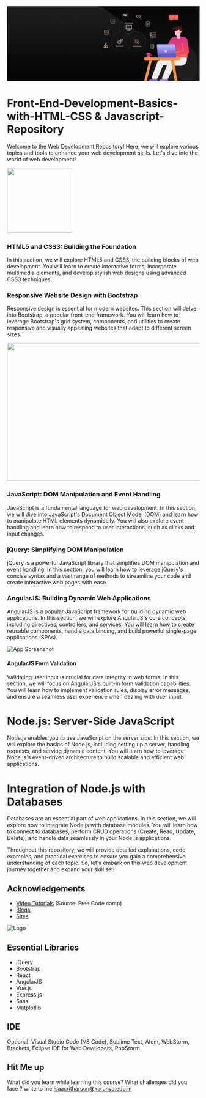 <img src="https://raw.githubusercontent.com/ISAACRITHARSON/Web-Development-Basics-for-SaaS-SaaP/main/background.png" />

# Front-End-Development-Basics-with-HTML-CSS & Javascript-Repository
Welcome to the Web Development Repository! Here, we will explore various topics and tools to enhance your web development skills. Let's dive into the world of web development!

<img src="https://user-images.githubusercontent.com/74038190/238200426-29fd6286-4e7b-4d6c-818f-c4765d5e39a9.gif" height="170" width="170"/>

### HTML5 and CSS3: Building the Foundation
In this section, we will explore HTML5 and CSS3, the building blocks of web development. You will learn to create interactive forms, incorporate multimedia elements, and develop stylish web designs using advanced CSS3 techniques.

### Responsive Website Design with Bootstrap
Responsive design is essential for modern websites. This section will delve into Bootstrap, a popular front-end framework. You will learn how to leverage Bootstrap's grid system, components, and utilities to create responsive and visually appealing websites that adapt to different screen sizes.

<img src="https://user-images.githubusercontent.com/74038190/219923823-bf1ce878-c6b8-4faa-be07-93e6b1006521.gif" height="360" width="680"/>

### JavaScript: DOM Manipulation and Event Handling
JavaScript is a fundamental language for web development. In this section, we will dive into JavaScript's Document Object Model (DOM) and learn how to manipulate HTML elements dynamically. You will also explore event handling and learn how to respond to user interactions, such as clicks and input changes.

### jQuery: Simplifying DOM Manipulation
jQuery is a powerful JavaScript library that simplifies DOM manipulation and event handling. In this section, you will learn how to leverage jQuery's concise syntax and a vast range of methods to streamline your code and create interactive web pages with ease.

### AngularJS: Building Dynamic Web Applications
AngularJS is a popular JavaScript framework for building dynamic web applications. In this section, we will explore AngularJS's core concepts, including directives, controllers, and services. You will learn how to create reusable components, handle data binding, and build powerful single-page applications (SPAs).

![App Screenshot](https://miro.medium.com/v2/resize:fit:1100/format:webp/1*3PKdNWD6UJobb_JDWV5elg.png)

#### AngularJS Form Validation
Validating user input is crucial for data integrity in web forms. In this section, we will focus on AngularJS's built-in form validation capabilities. You will learn how to implement validation rules, display error messages, and ensure a seamless user experience when dealing with user input.
# Node.js: Server-Side JavaScript
Node.js enables you to use JavaScript on the server side. In this section, we will explore the basics of Node.js, including setting up a server, handling requests, and serving dynamic content. You will learn how to leverage Node.js's event-driven architecture to build scalable and efficient web applications.

# Integration of Node.js with Databases
Databases are an essential part of web applications. In this section, we will explore how to integrate Node.js with database modules. You will learn how to connect to databases, perform CRUD operations (Create, Read, Update, Delete), and handle data seamlessly in your Node.js applications. 

Throughout this repository, we will provide detailed explanations, code examples, and practical exercises to ensure you gain a comprehensive understanding of each topic. So, let's embark on this web development journey together and expand your skill set!

## Acknowledgements

 - [Video Tutorials](https://www.youtube.com/c/Freecodecamp/playlists) (Source: Free Code camp)
 - [Blogs](https://css-tricks.com/almanac/)
 - [Sites](https://developer.mozilla.org/)


![Logo](https://cdn.icon-icons.com/icons2/2107/PNG/512/file_type_vscode_icon_130084.png)

## Essential Libraries

- jQuery
- Bootstrap
- React
- AngularJS
- Vue.js
- Express.js
- Sass
- Matplotlib
## IDE

Optional: Visual Studio Code (VS Code), Sublime Text, Atom, WebStorm, Brackets, Eclipse IDE for Web Developers, PhpStorm


## Hit Me up

What did you learn while learning this course? What challenges did you face ? write to me isaacritharson@karunya.edu.in
